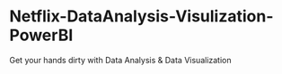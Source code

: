 # Netflix-DataAnalysis-Visulization-PowerBI
Get your hands dirty with Data Analysis &amp; Data Visualization
